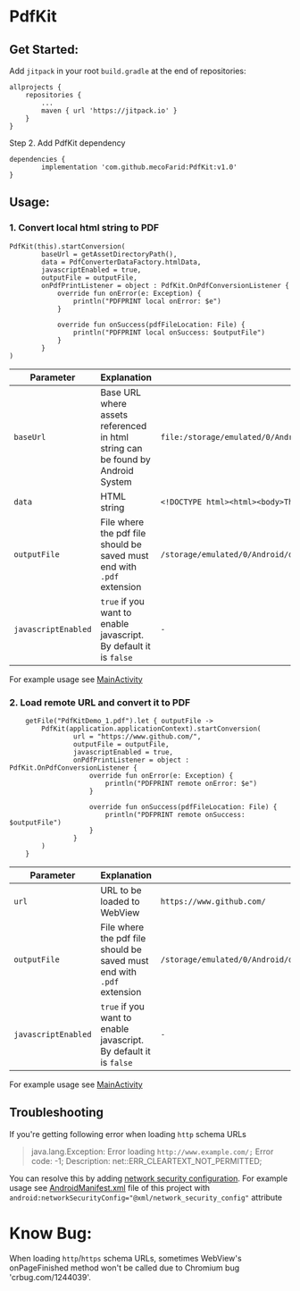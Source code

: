 # PdfKit

## Get Started:

Add `jitpack` in your root `build.gradle` at the end of repositories:

	allprojects {
		repositories {
			...
			maven { url 'https://jitpack.io' }
		}
	}

Step 2. Add PdfKit dependency

	dependencies {
	        implementation 'com.github.mecoFarid:PdfKit:v1.0'
	}

## Usage:

### 1. Convert local html string to PDF
    PdfKit(this).startConversion(
            baseUrl = getAssetDirectoryPath(),
            data = PdfConverterDataFactory.htmlData,
            javascriptEnabled = true,
            outputFile = outputFile,
            onPdfPrintListener = object : PdfKit.OnPdfConversionListener {
                override fun onError(e: Exception) {
                    println("PDFPRINT local onError: $e")
                }

                override fun onSuccess(pdfFileLocation: File) {
                    println("PDFPRINT local onSuccess: $outputFile")
                }
            }
    )

| Parameter     | Explanation   | Example
| ------------- | ------------- | ------------- |
| `baseUrl`     | Base URL where assets referenced in html string can be found by Android System  | `file:/storage/emulated/0/Android/data/com.mecofarid.pdfkitdemo/files/images/`
| `data`        | HTML string   | `<!DOCTYPE html><html><body>The body</body></html>`
| `outputFile`  | File where the pdf file should be saved must end with `.pdf` extension |  `/storage/emulated/0/Android/data/com.mecofarid.pdfkitdemo/files/pdf/PdfKitDemo_1.pdf`
| `javascriptEnabled`  | `true` if you want to enable javascript. By default it is `false` |  `-`

For example usage see [MainActivity](https://github.com/mecoFarid/PdfKit/blob/1913fb387d2fb48edfddee847d33951a14927b8b/app/src/main/java/com/mecofarid/pdfkitdemo/MainActivity.kt)

### 2. Load remote URL and convert it to PDF 

        getFile("PdfKitDemo_1.pdf").let { outputFile ->
            PdfKit(application.applicationContext).startConversion(
                    url = "https://www.github.com/",
                    outputFile = outputFile,
                    javascriptEnabled = true,
                    onPdfPrintListener = object : PdfKit.OnPdfConversionListener {
                        override fun onError(e: Exception) {
                            println("PDFPRINT remote onError: $e")
                        }

                        override fun onSuccess(pdfFileLocation: File) {
                            println("PDFPRINT remote onSuccess: $outputFile")
                        }
                    }
            )
        }
        
| Parameter     | Explanation   | Example
| ------------- | ------------- | ------------- |
| `url`         |  URL to be loaded to WebView  | `https://www.github.com/`
| `outputFile`  | File where the pdf file should be saved must end with `.pdf` extension |  `/storage/emulated/0/Android/data/com.mecofarid.pdfkitdemo/files/pdf/PdfKitDemo_1.pdf`
| `javascriptEnabled`  | `true` if you want to enable javascript. By default it is `false` |  `-`

For example usage see [MainActivity](https://github.com/mecoFarid/PdfKit/blob/1913fb387d2fb48edfddee847d33951a14927b8b/app/src/main/java/com/mecofarid/pdfkitdemo/MainActivity.kt)

## Troubleshooting

If you're getting following error when loading `http` schema URLs
> java.lang.Exception: Error loading `http://www.example.com/;` Error code: -1; Description: net::ERR_CLEARTEXT_NOT_PERMITTED; 

You can resolve this by adding [network security configuration](https://developer.android.com/training/articles/security-config#manifest). For example usage see 
[AndroidManifest.xml](https://github.com/mecoFarid/PdfKit/blob/master/app/src/main/AndroidManifest.xml) file of this project with `android:networkSecurityConfig="@xml/network_security_config"` attribute

# Know Bug:
When loading `http`/`https` schema URLs, sometimes WebView's onPageFinished method won't be called due to Chromium bug 'crbug.com/1244039'.
